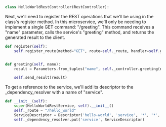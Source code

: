 
```python
class HelloWorldRestController(RestController):
```

Next, we'll need to register the REST operations that we'll be using in the class's register method. In this microservice, we'll only be needing to implement a single GET command: "/greeting". This command receives a "name" parameter, calls the service's "greeting" method, and returns the generated result to the client.

```python
def register(self):
    self.register_route(method="GET", route=self._route, handler=self.greeting)


def greeting(self, name):
    result = Parameters.from_tuples("name", self._controller.greeting(name))

    self.send_result(result)

```

To get a reference to the service, we'll add its descriptor to the _dependency_resolver with a name of "service".

```python
def __init__(self):
    super(HelloWorldRestService, self).__init__()
    self._route = "/hello_world"
    ServiceDescriptor = Descriptor('hello-world', 'service', '*', '*', '1.0')
    self._dependency_resolver.put('service', ServiceDescriptor)

```
